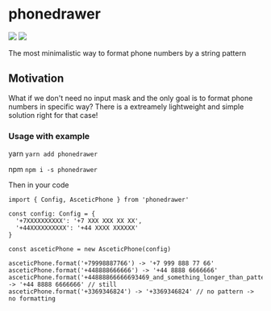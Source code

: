 # phonedrawer

<img src="https://img.shields.io/badge/node-%3E%3D%2016.8.0-green" />

<img src="https://img.shields.io/badge/typescript-%5E4.8.4-blue" />

The most minimalistic way to format phone numbers by a string pattern

## Motivation

What if we don't need no input mask and the only goal is to format phone numbers in specific way? There is a extreamely lightweight and simple solution right for that case!

### Usage with example

yarn
`yarn add phonedrawer`

npm
`npm i -s phonedrawer`

Then in your code

```
import { Config, AsceticPhone } from 'phonedrawer'

const config: Config = {
  '+7XXXXXXXXXX': '+7 XXX XXX XX XX',
  '+44XXXXXXXXXX': '+44 XXXX XXXXXX'
}

const asceticPhone = new AsceticPhone(config)

asceticPhone.format('+79998887766') -> '+7 999 888 77 66'
asceticPhone.format('+448888666666') -> '+44 8888 6666666'
asceticPhone.format('+44888866666693469_and_something_longer_than_pattern') -> '+44 8888 6666666' // still
asceticPhone.format('+3369346824') -> '+3369346824' // no pattern -> no formatting
```
